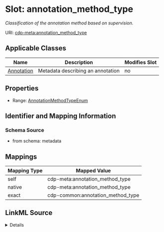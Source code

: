 

# Slot: annotation_method_type


_Classification of the annotation method based on supervision._



URI: [cdp-meta:annotation_method_type](metadataannotation_method_type)



<!-- no inheritance hierarchy -->





## Applicable Classes

| Name | Description | Modifies Slot |
| --- | --- | --- |
| [Annotation](Annotation.md) | Metadata describing an annotation |  no  |







## Properties

* Range: [AnnotationMethodTypeEnum](AnnotationMethodTypeEnum.md)





## Identifier and Mapping Information







### Schema Source


* from schema: metadata




## Mappings

| Mapping Type | Mapped Value |
| ---  | ---  |
| self | cdp-meta:annotation_method_type |
| native | cdp-meta:annotation_method_type |
| exact | cdp-common:annotation_method_type |




## LinkML Source

<details>
```yaml
name: annotation_method_type
description: Classification of the annotation method based on supervision.
from_schema: metadata
exact_mappings:
- cdp-common:annotation_method_type
rank: 1000
alias: annotation_method_type
owner: Annotation
domain_of:
- Annotation
range: annotation_method_type_enum
inlined: true
inlined_as_list: true

```
</details>
